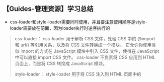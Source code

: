 ## 【Guides-管理资源】学习总结

- css-loader和style-loader需要同时使用，并且要注意使用顺序是style-loader需要放在前面，因为loader执行时逆序执行的


> css-loader：
> css-loader 用于解析 CSS 文件，处理 CSS 中的 @import 和 url() 等引用关系，以及将 CSS 文件转换成一个模块。
> 它允许你使用类似 import 的方式在 JavaScript 模块中引入 CSS 文件，使得在 JavaScript 中可以直接 import CSS 文件。
> css-loader 不负责将 CSS 应用到 HTML 页面上，而是将 CSS 转换成 JavaScript 模块。
> 
> style-loader：
> style-loader 用于将 CSS 注入到 HTML 页面中的 <style> 标签内。
> 当 webpack 遇到 import CSS 的语句时，style-loader 将通过 JavaScript 将 CSS 样式动态地插入到 HTML 的 <head> 标签中，使得样式生效。
> 它将处理 CSS 的加载和注入过程，并且可以处理样式的热更新等功能。


- webpack5，使用webpack中内置的资源模块asset/resource，就可以处理图片和字体等文件